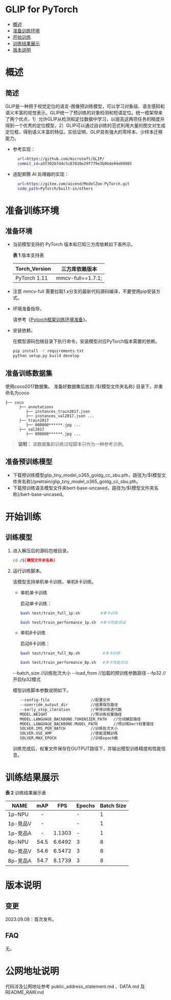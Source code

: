 # GLIP for PyTorch

-   [概述](#1)
-   [准备训练环境](#2)
-   [开始训练](#3)
-   [训练结果展示](#4)
-   [版本说明](#5)

# 概述

## 简述

GLIP是一种用于视觉定位的语言-图像预训练模型，可以学习对象级、语言感知和语义丰富的视觉表示。GLIP统一了预训练的对象检测和短语定位。统一框架带来了两个优点，1）允许GLIP从检测和定位数据中学习，以提高这两项任务的精度并得到一个优秀的定位模型，2）GLIP可以通过自训练的范式利用大量的图文对生成定位框，得到语义丰富的特征。实验证明，GLIP具有强大的零样本、少样本迁移能力。
- 参考实现：
  
  ```bash
    url=https://github.com/microsoft/GLIP/
    commit_id=a5f302bfd4c5c67010e29f779e3b0bde94e89985
  ```

- 适配昇腾 AI 处理器的实现：

  ```bash
    url=https://gitee.com/ascend/ModelZoo-PyTorch.git
    code_path=PyTorch/built-in/others
  ```

# 准备训练环境

## 准备环境

- 当前模型支持的 PyTorch 版本和已知三方库依赖如下表所示。

  ****表 1**** 版本支持表

  | Torch_Version | 三方库依赖版本  |
  |---------------|:---------:    |
  | PyTorch 1.11  |  mmcv-full==1.7.1; |

- 注意 mmcv-full 需要拉取1.x分支的最新代码源码编译，不要使用pip安装方式。

- 环境准备指导。

  请参考《[Pytorch框架训练环境准备](https://www.hiascend.com/document/detail/zh/ModelZoo/pytorchframework/ptes)》。

- 安装依赖。

  在模型源码包根目录下执行命令，安装模型对应PyTorch版本需要的依赖。

  ```bash
  pip install -r requirements.txt
  python setup.py build develop
  ```
  
## 准备训练数据集

   使用coco2017数据集。
   准备好数据集后放到 /${模型文件夹名称} 目录下，并重命名为coco

   ```
   ├── coco
         ├── annotations               
         	├── instances_train2017.json
         	├── instances_val2017.json ...
         ├── train2017
         	├── 000000******.jpg ...
         ├── val2017
         	├── 000000******.jpg ...
   ```

   > **说明：** 
   >该数据集的训练过程脚本只作为一种参考示例。
   

## 准备预训练模型
- 下载预训练模型glip_tiny_model_o365_goldg_cc_sbu.pth，路径为/${模型文件夹名称}/pretrain/glip_tiny_model_o365_goldg_cc_sbu.pth。
- 下载预训练语言模型文件夹bert-base-uncased，路径为/${模型文件夹名称}/bert-base-uncased。

# 开始训练

## 训练模型

1. 进入解压后的源码包根目录。

   ```bash
   cd /${模型文件夹名称} 
   ```

2. 运行训练脚本。

   该模型支持单机单卡训练、单机8卡训练。

   + 单机单卡训练

     启动单卡训练：

     ```bash
     bash test/train_full_1p.sh         #单卡训练
     
     bash test/train_performance_1p.sh  #单卡性能测试
     ```
   
   + 单机8卡训练
   
     启动8卡训练：
   
     ```bash
     bash test/train_full_8p.sh          #多卡训练
     
     bash test/train_performance_8p.sh   #多卡性能测试
     ```

   --batch_size                      //训练批次大小
   --load_from                       //加载的预训练参数路径
   --fp32                            //开启fp32模式

   模型训练脚本参数说明如下。

   ```bash
      --config-file                  //配置文件
      --override_output_dir          //结果保存路径
      --early_stop_iteration         //早停训练迭代数
      MODEL.WEIGHT                   //预训练权重路径
      MODEL.LANGUAGE_BACKBONE.TOKENIZER_PATH   //分词模型路径
      MODEL.LANGUAGE_BACKBONE.MODEL_PATH       //预训练bert权重路径
      SOLVER.IMS_PER_BATCH           //训练批次大小
      SOLVER.USE_AMP                 //使能混精训练
      SOLVER.MAX_EPOCH               //训练epoch数
   ```  
    
   训练完成后，权重文件保存在OUTPUT路径下，并输出模型训练精度和性能信息。
     

# 训练结果展示

**表 2**  训练结果展示表

| NAME   | mAP  |  FPS   | Epochs | Batch Size |
|--------|:----:|:------:|--------|------------| 
| 1p-NPU |  -   |        | -      | 1          |
| 1p-竞品V |  -   |        | -      | 1          |
| 1p-竞品A |  -   | 1.1303 | -      | 1          |
| 8p-NPU | 54.5 | 6.6492 | 3      | 8          |
| 8p-竞品V | 54.6 | 6.5472 | 3      | 8          |
| 8p-竞品A | 54.7 | 8.1739 | 3      | 8          |



# 版本说明

## 变更

2023.09.08：首次发布。
## FAQ
无。

# 公网地址说明

代码涉及公网地址参考 public_address_statement.md 、DATA.md 及 README_RAW.md
